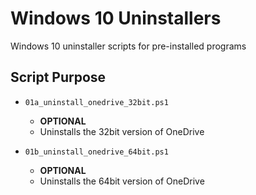 # Windows 10 Uninstallers

Windows 10 uninstaller scripts for pre-installed programs

## Script Purpose

* `01a_uninstall_onedrive_32bit.ps1`
  * **OPTIONAL**
  * Uninstalls the 32bit version of OneDrive

* `01b_uninstall_onedrive_64bit.ps1`
  * **OPTIONAL**
  * Uninstalls the 64bit version of OneDrive
